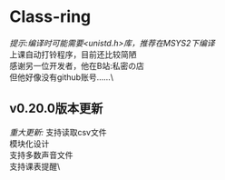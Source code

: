 # Class-ring
*提示:编译时可能需要<unistd.h>库，推荐在MSYS2下编译*\
上课自动打铃程序，目前还比较简陋\
感谢另一位开发者，他在B站:私密の店\
但他好像没有github账号……\
## v0.20.0版本更新
*重大更新:*
支持读取csv文件\
模块化设计\
支持多数声音文件\
支持课表提醒\
